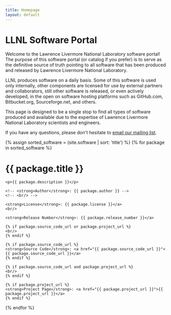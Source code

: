 ```yaml
---
title: Homepage
layout: default
---
```


# LLNL Software Portal

Welcome to the Lawrence Livermore National Laboratory software portal! The
purpose of this software portal (or catalog if you prefer) is to serve as the
definitive source of truth pointing to all software that has been produced and
released by Lawrence Livermore National Laboratory.

LLNL produces software on a daily basis. Some of this software is used only
internally, other components are licensed for use by external partners and
collaborators, still other software is released, or even actively developed, in
the open on software hosting platforms such as GitHub.com, Bitbucket.org,
Sourceforge.net, and others.

This page is designed to be a single stop to find all types of software
produced and available due to the expertise of Lawrence Livermore National
Laboratory scientists and engineers.

If you have any questions, please don't hesitate to
[email our mailing list](mailto:open-source@llnl.gov).

{% assign sorted_software = (site.software | sort: 'title') %}
{% for package in sorted_software %}
<div class="well">
    <h1>{{ package.title }}</h1>

    <p>{{ package.description }}</p>

    <!-- <strong>Author</strong>: {{ package.author }} -->
    <!-- <br/> -->

    <strong>License</strong>: {{ package.license }}</a>
    <br/>

    <strong>Release Number</strong>: {{ package.release_number }}</a>

    {% if package.source_code_url or package.project_url %}
    <br/>
    {% endif %}

    {% if package.source_code_url %}
    <strong>Source Code</strong>: <a href="{{ package.source_code_url }}">{{ package.source_code_url }}</a>
    {% endif %}

    {% if package.source_code_url and package.project_url %}
    <br/>
    {% endif %}

    {% if package.project_url %}
    <strong>Project Page</strong>: <a href="{{ package.project_url }}">{{ package.project_url }}</a>
    {% endif %}
</div>
{% endfor %}
